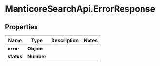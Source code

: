 # ManticoreSearchApi.ErrorResponse

## Properties

Name | Type | Description | Notes
------------ | ------------- | ------------- | -------------
**error** | **Object** |  | 
**status** | **Number** |  | 


